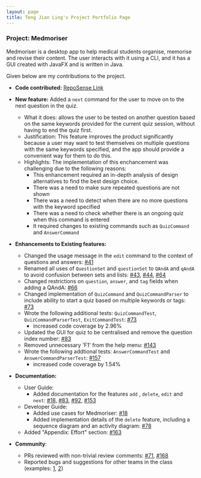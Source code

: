 ```yaml
---
layout: page
title: Teng Jian Ling's Project Portfolio Page
---
```


### Project: Medmoriser

Medmoriser is a desktop app to help medical students organise, memorise and revise their content. The user interacts with it using a CLI, and it has a GUI created with JavaFX and is written in Java.

Given below are my contributions to the project.

- **Code contributed:** [RepoSense Link](https://nus-cs2103-ay2021s1.github.io/tp-dashboard/#breakdown=true&search=tengjianling)

- **New feature:** Added a `next` command for the user to move on to the next question in the quiz.
  - What it does: allows the user to be tested on another question based on the same keywords provided for the current quiz session, without having to end the quiz first.
  - Justification: This feature improves the product significantly because a user may want to test themselves on multiple questions with the same keywords specified, and the app should provide a convenient way for them to do this.
  - Highlights: The implementation of this enchancement was challenging due to the following reasons:
    - This enhancement required an in-depth analysis of design alternatives to find the best design choice.
    - There was a need to make sure repeated questions are not shown
    - There was a need to detect when there are no more questions with the keyword specified
    - There was a need to check whether there is an ongoing quiz when this command is entered
    - It required changes to existing commands such as `QuizCommand` and `AnswerCommand`

- **Enhancements to Existing features:**
  - Changed the usage message in the `edit` command to the context of questions and answers: [#41](https://github.com/AY2021S1-CS2103T-W15-1/tp/pull/41)
  - Renamed all uses of `QuestionSet` and `questionSet` to `QAndA` and `qAndA` to avoid confusion between sets and lists: [#43](https://github.com/AY2021S1-CS2103T-W15-1/tp/pull/43), [#44](https://github.com/AY2021S1-CS2103T-W15-1/tp/pull/44), [#64](https://github.com/AY2021S1-CS2103T-W15-1/tp/pull/64)
  - Changed restrictions on `question`, `answer`, and `tag` fields when adding a QAndA: [#66](https://github.com/AY2021S1-CS2103T-W15-1/tp/pull/66)
  - Changed implementation of `QuizCommand` and `QuizCommandParser` to include ability to start a quiz based on multiple keywords or tags: [#73](https://github.com/AY2021S1-CS2103T-W15-1/tp/pull/73)
  - Wrote the following additional tests: `QuizCommandTest`, `QuizCommandParserTest`, `ExitCommandTest`: [#73](https://github.com/AY2021S1-CS2103T-W15-1/tp/pull/73)
    - increased code coverage by 2.96%
  - Updated the GUI for quiz to be centralised and remove the question index number: [#83](https://github.com/AY2021S1-CS2103T-W15-1/tp/pull/83)
  - Removed unnecessary 'F1' from the help menu: [#143](https://github.com/AY2021S1-CS2103T-W15-1/tp/pull/143)
  - Wrote the following addtional tests: `AnswerCommandTest` and `AnswerCommandParserTest`: [#157](https://github.com/AY2021S1-CS2103T-W15-1/tp/pull/157)
    - increased code coverage by  1.54%

- **Documentation:**
  - User Guide:
    - Added documentation for the features `add` , `delete`, `edit` and `next`: [#18](https://github.com/AY2021S1-CS2103T-W15-1/tp/pull/18), [#83](https://github.com/AY2021S1-CS2103T-W15-1/tp/pull/83), [#92](https://github.com/AY2021S1-CS2103T-W15-1/tp/pull/92), [#153](https://github.com/AY2021S1-CS2103T-W15-1/tp/pull/153)
  - Developer Guide:
    - Added use cases for Medmoriser: [#18](https://github.com/AY2021S1-CS2103T-W15-1/tp/pull/18)
    - Added implementation details of the `delete` feature, including a sequence diagram and an activity diagram: [#78](https://github.com/AY2021S1-CS2103T-W15-1/tp/pull/78)
  - Added "Appendix: Effort" section: [#163](https://github.com/AY2021S1-CS2103T-W15-1/tp/pull/163)
  
- **Community**:
  - PRs reviewed with non-trivial review comments: [#71](https://github.com/AY2021S1-CS2103T-W15-1/tp/pull/71), [#168](https://github.com/AY2021S1-CS2103T-W15-1/tp/pull/168)
  - Reported bugs and suggestions for other teams in the class (examples: [1](https://github.com/AY2021S1-CS2103T-W16-3/tp/issues/236), [2](https://github.com/AY2021S1-CS2103T-W16-3/tp/issues/237))
